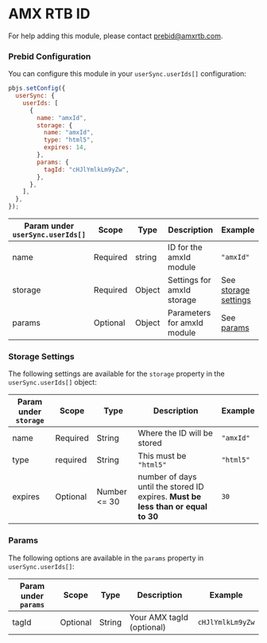 # AMX RTB ID

For help adding this module, please contact [prebid@amxrtb.com](prebid@amxrtb.com).

### Prebid Configuration

You can configure this module in your `userSync.userIds[]` configuration:

```javascript
pbjs.setConfig({
  userSync: {
    userIds: [
      {
        name: "amxId",
        storage: {
          name: "amxId",
          type: "html5",
          expires: 14,
        },
        params: {
          tagId: "cHJlYmlkLm9yZw",
        },
      },
    ],
  },
});
```

| Param under `userSync.userIds[]` | Scope    | Type   | Description                 | Example                                   |
| -------------------------------- | -------- | ------ | --------------------------- | ----------------------------------------- |
| name                             | Required | string | ID for the amxId module     | `"amxId"`                                 |
| storage                          | Required | Object | Settings for amxId storage  | See [storage settings](#storage-settings) |
| params                           | Optional | Object | Parameters for amxId module | See [params](#params)                     |

### Storage Settings

The following settings are available for the `storage` property in the `userSync.userIds[]` object:

| Param under `storage` | Scope    | Type         | Description                                                                      | Example   |
| --------------------- | -------- | ------------ | -------------------------------------------------------------------------------- | --------- |
| name                  | Required | String       | Where the ID will be stored                                                      | `"amxId"` |
| type                  | required | String       | This must be `"html5"`                                                           | `"html5"` |
| expires               | Optional | Number <= 30 | number of days until the stored ID expires. **Must be less than or equal to 30** | `30`      |

### Params

The following options are available in the `params` property in `userSync.userIds[]`:

| Param under `params` | Scope    | Type   | Description                                                               | Example          |
| -------------------- | -------- | ------ | ------------------------------------------------------------------------- | ---------------- |
| tagId                | Optional | String | Your AMX tagId (optional)                                                 | `cHJlYmlkLm9yZw` |

